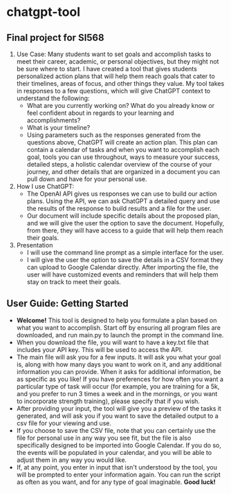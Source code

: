 # chatgpt-tool

## Final project for SI568

1. Use Case: Many students want to set goals and accomplish tasks to meet their career, academic, or personal objectives, but they might not be sure where to start. I have created a tool that gives students personalized action plans that will help them reach goals that cater to their timelines, areas of focus, and other things they value. My tool takes in responses to a few questions, which will give ChatGPT context to understand the following:
    - What are you currently working on? What do you already know or feel confident about in regards to your learning and accomplishments?
    - What is your timeline?
    - Using parameters such as the responses generated from the questions above, ChatGPT will create an action plan. This plan can contain a calendar of tasks and when you want to accomplish each goal, tools you can use throughout, ways to measure your success, detailed steps, a holistic calendar overview of the course of your journey, and other details that are organized in a document you can pull down and have for your personal use.
2. How I use ChatGPT:
    - The OpenAI API gives us responses we can use to build our action plans. Using the API, we can ask ChatGPT a detailed query and use the results of the response to build results and a file for the user.
    - Our document will include specific details about the proposed plan, and we will give the user the option to save the document. Hopefully, from there, they will have access to a guide that will help them reach their goals.
3. Presentation
    - I will use the command line prompt as a simple interface for the user.
    - I will give the user the option to save the details in a CSV format they can upload to Google Calendar directly. After importing the file, the user will have customized events and reminders that will help them stay on track to meet their goals.

## User Guide: Getting Started

- **Welcome!** This tool is designed to help you formulate a plan based on what you want to accomplish. Start off by ensuring all program files are downloaded, and run main.py to launch the prompt in the command line.
- When you download the file, you will want to have a key.txt file that includes your API key. This will be used to access the API.
- The main file  will ask you for a few inputs. It will ask you what your goal is, along with how many days you want to work on it, and any additional information you can provide. When it asks for additional information, be as specific as you like! If you have preferences for how often you want a particular type of task will occur (for example, you are training for a 5k, and you prefer to run 3 times a week and in the mornings, or you want to incorporate strength training), please specify that if you wish.
- After providing your input, the tool will give you a preview of the tasks it generated, and will ask you if you want to save the detailed output to a csv file for your viewing and use.
- If you choose to save the CSV file, note that you can certainly use the file for personal use in any way you see fit, but the file is also specifically designed to be imported into Google Calendar. If you do so, the events will be populated in your calendar, and you will be able to adjust them in any way you would like.
- If, at any point, you enter in input that isn't understood by the tool, you will be prompted to enter your information again. You can run the script as often as you want, and for any type of goal imaginable. **Good luck!**
